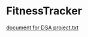 # FitnessTracker
[document  for DSA project.txt](https://github.com/user-attachments/files/18374024/document.for.DSA.project.txt)
